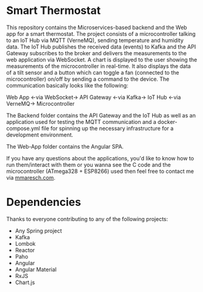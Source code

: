 # Smart Thermostat
This repository contains the Microservices-based backend and the Web app for a smart thermostat. The project consists of a microcontroller talking to an IoT Hub via MQTT (VerneMQ), sending temperature and humidity data. The IoT Hub publishes the received data (events) to Kafka and the API Gateway subscribes to the broker and delivers the measurements to the web application via WebSocket. A chart is displayed to the user showing the measurements of the microcontroller in real-time. It also displays the data of a tilt sensor and a button which can toggle a fan (connected to the microcontroller) on/off by sending a command to the device. The communication basically looks like the following: 

Web App <-via WebSocket-> API Gateway <-via Kafka-> IoT Hub <-via VerneMQ-> Microcontroller

The Backend folder contains the API Gateway and the IoT Hub as well as an application used for testing the MQTT communication and a docker-compose.yml file for spinning up the necessary infrastructure for a development environment.

The Web-App folder contains the Angular SPA.

If you have any questions about the applications, you'd like to know how to run them/interact with them or you wanna see the C code and the microcontroller (ATmega328 + ESP8266) used then feel free to contact me via [mmaresch.com](http://mmaresch.com).

# Dependencies
Thanks to everyone contributing to any of the following projects:
- Any Spring project
- Kafka
- Lombok
- Reactor
- Paho
- Angular
- Angular Material
- RxJS
- Chart.js
